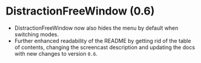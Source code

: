 DistractionFreeWindow (0.6)
===========================

* DistractionFreeWindow now also hides the menu by default when
  switching modes.
* Further enhanced readability of the README by getting rid of
  the table of contents, changing the screencast description and
  updating the docs with new changes to version `0.6`.
